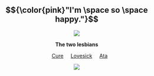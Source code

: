 <div align="center">

## $${\color{pink}"I'm \space so \space happy."}$$

<img src="https://github.com/user-attachments/assets/b296ffce-6824-4755-8cb1-0a723a5d57a9" />
</p>

</p>

**The two lesbians**

&nbsp;&nbsp;&nbsp; [Cure](https://github.com/cvremp3) &nbsp;&nbsp;&nbsp; [Lovesick](https://github.com/LovesickObsession) &nbsp;&nbsp;&nbsp; [Ata](https://forevermortal.atabook.org/)

<img src="https://github.com/user-attachments/assets/4f422203-eb03-4b28-a0bb-bfc067da1387" />
</p>

